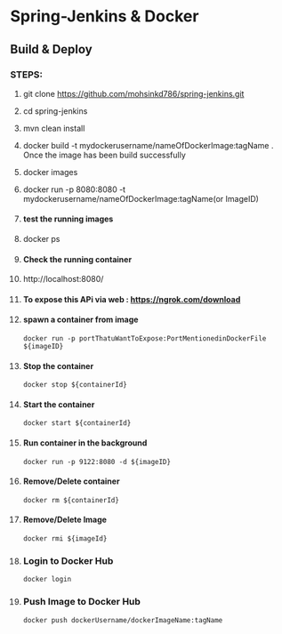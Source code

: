 # Spring-Jenkins & Docker

## Build & Deploy 

### STEPS:
1. git clone https://github.com/mohsinkd786/spring-jenkins.git

2. cd spring-jenkins

3. mvn clean install
4. docker build -t mydockerusername/nameOfDockerImage:tagName .
	Once the image has been build successfully
5. docker images

6. docker run -p 8080:8080 -t mydockerusername/nameOfDockerImage:tagName(or ImageID)

7. #### test the running images

8. docker ps 

9. #### Check the running container

10. http://localhost:8080/

11. #### To expose this APi via web : https://ngrok.com/download

12. #### spawn a container from image
		docker run -p portThatuWantToExpose:PortMentionedinDockerFile ${imageID}

13. #### Stop the container 
		docker stop ${containerId}

14. #### Start the container
		docker start ${containerId}

15. #### Run container in the background
		docker run -p 9122:8080 -d ${imageID}
		
16. #### Remove/Delete container
        docker rm ${containerId}
        
17. #### Remove/Delete Image
        docker rmi ${imageId}
        
18. ### Login to Docker Hub
        docker login
        
19. ### Push Image to Docker Hub
        docker push dockerUsername/dockerImageName:tagName
        



        
  
